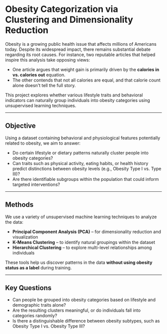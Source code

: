 # Obesity Categorization via Clustering and Dimensionality Reduction

Obesity is a growing public health issue that affects millions of Americans today. Despite its widespread impact, there remains substantial debate regarding its root causes. For instance, two reputable articles that helped inspire this analysis take opposing views:

- One article argues that weight gain is primarily driven by the **calories in vs. calories out** equation.
- The other contends that not all calories are equal, and that calorie count alone doesn't tell the full story.

This project explores whether various lifestyle traits and behavioral indicators can naturally group individuals into obesity categories using unsupervised learning techniques.

---

## Objective

Using a dataset containing behavioral and physiological features potentially related to obesity, we aim to answer:

- Do certain lifestyle or dietary patterns naturally cluster people into obesity categories?
- Can traits such as physical activity, eating habits, or health history predict distinctions between obesity levels (e.g., Obesity Type I vs. Type III)?
- Are there identifiable subgroups within the population that could inform targeted interventions?

---

## Methods

We use a variety of unsupervised machine learning techniques to analyze the data:

- **Principal Component Analysis (PCA)** – for dimensionality reduction and visualization
- **K-Means Clustering** – to identify natural groupings within the dataset
- **Hierarchical Clustering** – to explore multi-level relationships among individuals

These tools help us discover patterns in the data **without using obesity status as a label** during training.

---

## Key Questions

- Can people be grouped into obesity categories based on lifestyle and demographic traits alone?
- Are the resulting clusters meaningful, or do individuals fall into categories randomly?
- Is there a distinguishable difference between obesity subtypes, such as Obesity Type I vs. Obesity Type III?

